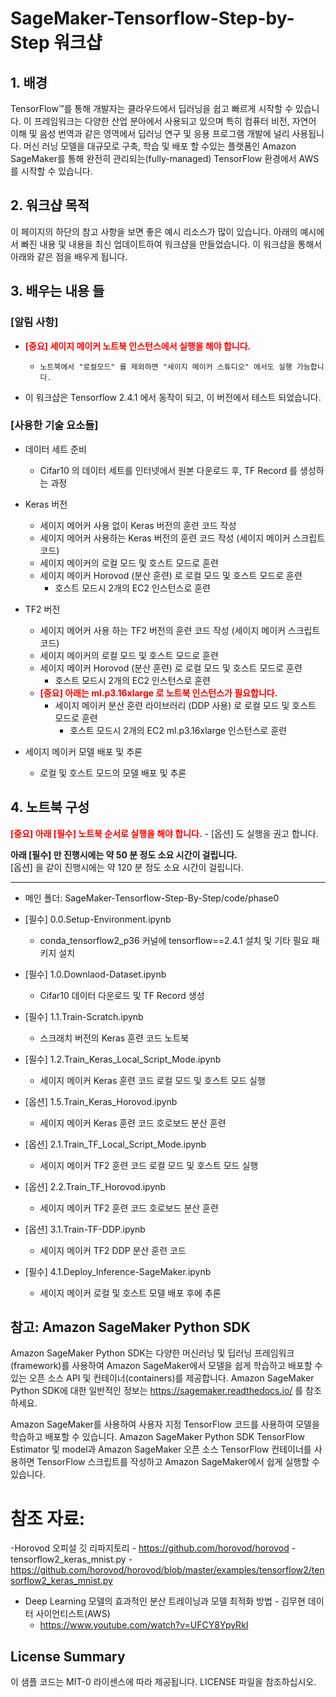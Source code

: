 # SageMaker-Tensorflow-Step-by-Step 워크샵


## 1. 배경

TensorFlow™를 통해 개발자는 클라우드에서 딥러닝을 쉽고 빠르게 시작할 수 있습니다.
이 프레임워크는 다양한 산업 분아에서 사용되고 있으며 특히 컴퓨터 비전, 자연어 이해 및 음성 번역과 같은 영역에서 딥러닝 연구 및 응용 프로그램 개발에 널리 사용됩니다.
머신 러닝 모델을 대규모로 구축, 학습 및 배포 할 수있는 플랫폼인 Amazon SageMaker를 통해 완전히 관리되는(fully-managed) TensorFlow 환경에서 AWS를 시작할 수 있습니다.

## 2. 워크샵 목적

이 페이지의 하단의 참고 사항을 보면 좋은 예시 리소스가 많이 있습니다. 아래의 예시에서 빠진 내용 및 내용을 최신 업데이트하여 워크샵을 만들었습니다. 이 워크샵을 통해서 아래와 같은 점을 배우게 됩니다.

## 3. 배우는 내용 들

### [알림 사항]
- **<font color="red">[중요] 세이지 메이커 노트북 인스턴스에서 실행을 해야 합니다.</font>**
    - `노트북에서 "로컬모드" 를 제외하면 "세이지 메이커 스튜디오" 에서도 실행 가능합니다.`
    
    
- 이 워크샵은 Tensorflow 2.4.1 에서 동작이 되고, 이 버전에서 테스트 되었습니다. 

### [사용한 기술 요소들]
- 데이터 세트 준비
    - Cifar10 의 데이터 세트를 인터넷에서 원본 다운로드 후, TF Record 를 생성하는 과정


- Keras 버전
    - 세이지 메어커 사용 없이 Keras 버전의 훈련 코드 작성
    - 세이지 메어커 사용하는 Keras 버전의 훈련 코드 작성 (세이지 메이커 스크립트 코드)
    - 세이지 메이커의 로컬 모드 및 호스트 모드로 훈련
    - 세이지 메이커 Horovod (분산 훈련) 로 로컬 모드 및 호스트 모드로 훈련  
        - 호스트 모드시 2개의 EC2 인스턴스로 훈련


- TF2 버전
    - 세이지 메어커 사용 하는 TF2 버전의 훈련 코드 작성 (세이지 메이커 스크립트 코드)
    - 세이지 메이커의 로컬 모드 및 호스트 모드로 훈련
    - 세이지 메이커 Horovod (분산 훈련) 로 로컬 모드 및 호스트 모드로 훈련  
        - 호스트 모드시 2개의 EC2 인스턴스로 훈련
    - **<font color="red">[중요] 아래는 ml.p3.16xlarge 로 노트북 인스턴스가 필요합니다.</font>**
       - 세이지 메이커 분산 훈련 라이브러리 (DDP 사용) 로 로컬 모드 및 호스트 모드로 훈련  
           - 호스트 모드시 2개의 EC2 ml.p3.16xlarge 인스턴스로 훈련


- 세이지 메이커 모델 배포 및 추론
    - 로컬 및 호스트 모드의 모델 배포 및 추론
    
## 4. 노트북 구성

**<font color="red">[중요] 아래 [필수] 노트북 순서로 실행을 해야 합니다.</font>**
    - [옵션] 도 실행을 권고 합니다.
    
**아래 [필수] 만 진행시에는 약 50 분 정도 소요 시간이 걸립니다.** <br>
[옵션] 을 같이 진행시에는 약 120 분 정도 소요 시간이 걸립니다.

---
    
- 메인 폴더: SageMaker-Tensorflow-Step-By-Step/code/phase0


- [필수] 0.0.Setup-Environment.ipynb 
    - conda_tensorflow2_p36 커널에 tensorflow==2.4.1 설치 및 기타 필요 패키지 설치


- [필수] 1.0.Downlaod-Dataset.ipynb
    - Cifar10 데이터 다운로드 및 TF Record 생성


- [필수] 1.1.Train-Scratch.ipynb
    - 스크래치 버전의 Keras 훈련 코드 노트북


- [필수] 1.2.Train_Keras_Local_Script_Mode.ipynb    
    - 세이지 메이커 Keras 훈련 코드 로컬 모드 및 호스트 모드 실행


- [옵션] 1.5.Train_Keras_Horovod.ipynb    
    - 세이지 메이커 Keras 훈련 코드 호로보드 분산 훈련


- [옵션] 2.1.Train_TF_Local_Script_Mode.ipynb    
    - 세이지 메이커 TF2 훈련 코드 로컬 모드 및 호스트 모드 실행


- [옵션] 2.2.Train_TF_Horovod.ipynb
    - 세이지 메이커 TF2 훈련 코드 호로보드 분산 훈련


- [옵션] 3.1.Train-TF-DDP.ipynb    
    - 세이지 메이커 TF2 DDP 분산 훈련 코드


- [필수] 4.1.Deploy_Inference-SageMaker.ipynb
    - 세이지 메이커 로컬 및 호스트 모델 배포 후에 추론


## 참고: Amazon SageMaker Python SDK

Amazon SageMaker Python SDK는 다양한 머신러닝 및 딥러닝 프레임워크(framework)를 사용하여 Amazon SageMaker에서 모델을 쉽게 학습하고 배포할 수 있는 오픈 소스 API 및 컨테이너(containers)를 제공합니다. Amazon SageMaker Python SDK에 대한 일반적인 정보는 https://sagemaker.readthedocs.io/ 를 참조하세요.

Amazon SageMaker를 사용하여 사용자 지정 TensorFlow 코드를 사용하여 모델을 학습하고 배포할 수 있습니다. Amazon SageMaker Python SDK TensorFlow Estimator 및 model과 Amazon SageMaker 오픈 소스 TensorFlow 컨테이너를 사용하면 TensorFlow 스크립트를 작성하고 Amazon SageMaker에서 쉽게 실행할 수 있습니다.




# 참조 자료:
-Horovod 오피설 깃 리파지토리
    - https://github.com/horovod/horovod
    - tensorflow2_keras_mnist.py
        - https://github.com/horovod/horovod/blob/master/examples/tensorflow2/tensorflow2_keras_mnist.py


- Deep Learning 모델의 효과적인 분산 트레이닝과 모델 최적화 방법 - 김무현 데이터 사이언티스트(AWS)
    - https://www.youtube.com/watch?v=UFCY8YpyRkI
    

## License Summary

이 샘플 코드는 MIT-0 라이센스에 따라 제공됩니다. LICENSE 파일을 참조하십시오.


